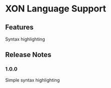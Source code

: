 # XON Language Support

## Features

Syntax highlighting

## Release Notes

### 1.0.0

Simple syntax highlighting
